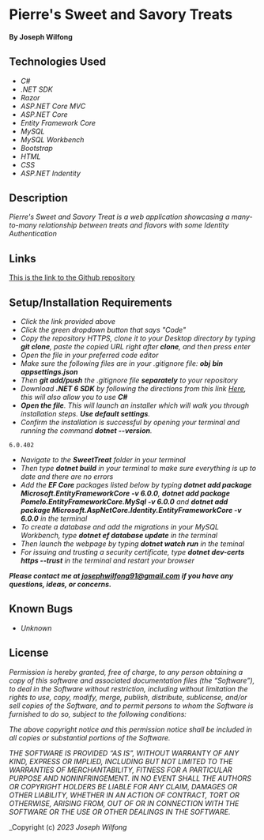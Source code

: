 # Pierre's Sweet and Savory Treats

#### By Joseph Wilfong

## Technologies Used

* _C#_
* _.NET SDK_
* _Razor_
* _ASP.NET Core MVC_
* _ASP.NET Core_
* _Entity Framework Core_
* _MySQL_
* _MySQL Workbench_
* _Bootstrap_
* _HTML_
* _CSS_
* _ASP.NET Indentity_




## Description

_Pierre's Sweet and Savory Treat is a web application
showcasing a many-to-many relationship between treats and flavors with some Identity Authentication_

## Links

[This is the link to the Github repository](https://github.com/jcarenza67/Pierres-Sweet-and-Savory-Treats.Solution) 


## Setup/Installation Requirements

* _Click the link provided above_
* _Click the green dropdown button that says "Code"_
* _Copy the repository HTTPS, clone it to your Desktop directory by typing ***git clone***, paste the copied URL right after **clone**, and then press enter_
* _Open the file in your preferred code editor_
* _Make sure the following files are in your .gitignore file:_
***obj***
***bin***
***appsettings.json***
* _Then ***git add/push*** the .gitignore file ***separately*** to your repository_
* _Download ***.NET 6 SDK*** by following the directions from this link [Here](https://dotnet.microsoft.com/en-us/download/dotnet/6.0), this will also allow you to use **C#**_
* _**Open the file**. This will launch an installer which will walk you through installation steps. ***Use default settings***._
* _Confirm the installation is successful by opening your terminal and running the command ***dotnet --version***._
```
6.0.402
```
* _Navigate to the ***SweetTreat*** folder in your terminal_
* _Then type ***dotnet build*** in your terminal to make sure everything is up to date and there are no errors_
* _Add the ***EF Core*** packages listed below by typing ***dotnet add package Microsoft.EntityFrameworkCore -v 6.0.0***, ***dotnet add package Pomelo.EntityFrameworkCore.MySql -v 6.0.0*** and ***dotnet add package Microsoft.AspNetCore.Identity.EntityFrameworkCore -v 6.0.0*** in the terminal_
* _To create a database and add the migrations in your MySQL Workbench, type ***dotnet ef database update*** in the terminal_
* _Then launch the webpage by typing ***dotnet watch run*** in the teminal_
* _For issuing and trusting a security certificate, type ***dotnet dev-certs https --trust*** in the terminal and restart your browser_


***_Please contact me at josephwilfong91@gmail.com if you have any questions, ideas, or concerns._***


## Known Bugs

* _Unknown_

## License


_Permission is hereby granted, free of charge, to any person obtaining a copy of this software and associated documentation files (the “Software”), to deal in the Software without restriction, including without limitation the rights to use, copy, modify, merge, publish, distribute, sublicense, and/or sell copies of the Software, and to permit persons to whom the Software is furnished to do so, subject to the following conditions:_

_The above copyright notice and this permission notice shall be included in all copies or substantial portions of the Software._

_THE SOFTWARE IS PROVIDED “AS IS”, WITHOUT WARRANTY OF ANY KIND, EXPRESS OR IMPLIED, INCLUDING BUT NOT LIMITED TO THE WARRANTIES OF MERCHANTABILITY, FITNESS FOR A PARTICULAR PURPOSE AND NONINFRINGEMENT. IN NO EVENT SHALL THE AUTHORS OR COPYRIGHT HOLDERS BE LIABLE FOR ANY CLAIM, DAMAGES OR OTHER LIABILITY, WHETHER IN AN ACTION OF CONTRACT, TORT OR OTHERWISE, ARISING FROM, OUT OF OR IN CONNECTION WITH THE SOFTWARE OR THE USE OR OTHER DEALINGS IN THE SOFTWARE._

_Copyright (c) _2023_ _Joseph Wilfong_